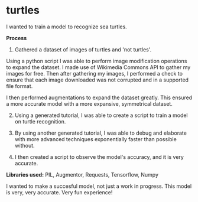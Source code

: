 # turtles
I wanted to train a model to recognize sea turtles.

**Process**
1. Gathered a dataset of images of turtles and 'not turtles'. 

Using a python script I was able to perform image modification operations to expand the dataset. 
I made use of Wikimedia Commons API to gather my images for free. 
Then after gathering my images, I performed a check to ensure that each image downloaded was not corrupted and in a supported file format. 

I then performed augmentations to expand the dataset greatly. This ensured a more accurate model with a more expansive, symmetrical dataset.

2. Using a generated tutorial, I was able to create a script to train a model on turtle recognition.

3. By using another generated tutorial, I was able to debug and elaborate with more advanced techniques exponentially faster than possible without.

4. I then created a script to observe the model's accuracy, and it is very accurate.

**Libraries used:**
PIL, Augmentor, Requests, Tensorflow, Numpy

I wanted to make a succesful model, not just a work in progress. This model is very, very accurate. Very fun experience!
